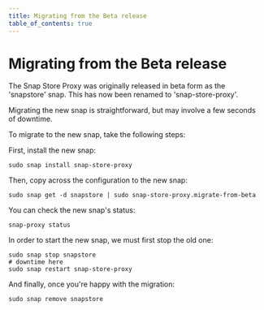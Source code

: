 ```yaml
---
title: Migrating from the Beta release
table_of_contents: true
---
```


# Migrating from the Beta release

The Snap Store Proxy was originally released in beta form as the 'snapstore'
snap.  This has now been renamed to 'snap-store-proxy'.


Migrating the new snap is straightforward, but may involve a few seconds of downtime.


To migrate to the new snap, take the following steps:

First, install the new snap:

    sudo snap install snap-store-proxy

Then, copy across the configuration to the new snap:

    sudo snap get -d snapstore | sudo snap-store-proxy.migrate-from-beta

You can check the new snap's status:

    snap-proxy status

In order to start the new snap, we must first stop the old one:

    sudo snap stop snapstore
    # downtime here
    sudo snap restart snap-store-proxy

And finally, once you're happy with the migration:

    sudo snap remove snapstore
